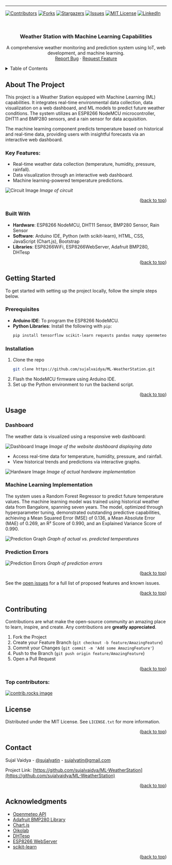 ---

<!-- PROJECT SHIELDS -->
[![Contributors][contributors-shield]][contributors-url]
[![Forks][forks-shield]][forks-url]
[![Stargazers][stars-shield]][stars-url]
[![Issues][issues-shield]][issues-url]
[![MIT License][license-shield]][license-url]
[![LinkedIn][linkedin-shield]][linkedin-url]

<br />
<div align="center">

<h3 align="center">Weather Station with Machine Learning Capabilities</h3>

  <p align="center">
    A comprehensive weather monitoring and prediction system using IoT, web development, and machine learning.
    <br />
    <a href="https://github.com/sujalvaidya/ML-WeatherStation/issues/new?labels=bug&template=bug-report---.md">Report Bug</a>
    ·
    <a href="https://github.com/sujalvaidya/ML-WeatherStation/issues/new?labels=enhancement&template=feature-request---.md">Request Feature</a>
  </p>
</div>

<details>
  <summary>Table of Contents</summary>
  <ol>
    <li>
      <a href="#about-the-project">About The Project</a>
      <ul>
        <li><a href="#built-with">Built With</a></li>
      </ul>
    </li>
    <li>
      <a href="#getting-started">Getting Started</a>
      <ul>
        <li><a href="#prerequisites">Prerequisites</a></li>
        <li><a href="#installation">Installation</a></li>
      </ul>
    </li>
    <li><a href="#usage">Usage</a></li>
    <li><a href="#roadmap">Roadmap</a></li>
    <li><a href="#contributing">Contributing</a></li>
    <li><a href="#license">License</a></li>
    <li><a href="#contact">Contact</a></li>
    <li><a href="#acknowledgments">Acknowledgments</a></li>
  </ol>
</details>

## About The Project

This project is a Weather Station equipped with Machine Learning (ML) capabilities. It integrates real-time environmental data collection, data visualization on a web dashboard, and ML models to predict future weather conditions. The system utilizes an ESP8266 NodeMCU microcontroller, DHT11 and BMP280 sensors, and a rain sensor for data acquisition.

The machine learning component predicts temperature based on historical and real-time data, providing users with insightful forecasts via an interactive web dashboard.

### Key Features:

- Real-time weather data collection (temperature, humidity, pressure, rainfall).
- Data visualization through an interactive web dashboard.
- Machine learning-powered temperature predictions.

![Circuit Image](images/circuit_image.png)
*Image of circuit*

<p align="right">(<a href="#readme-top">back to top</a>)</p>

### Built With

* **Hardware**: ESP8266 NodeMCU, DHT11 Sensor, BMP280 Sensor, Rain Sensor
* **Software**: Arduino IDE, Python (with scikit-learn), HTML, CSS, JavaScript (Chart.js), Bootstrap
* **Libraries**: ESP8266WiFi, ESP8266WebServer, Adafruit BMP280, DHTesp

<p align="right">(<a href="#readme-top">back to top</a>)</p>

## Getting Started

To get started with setting up the project locally, follow the simple steps below.

### Prerequisites

- **Arduino IDE**: To program the ESP8266 NodeMCU.
- **Python Libraries**: Install the following with `pip`:
  ```sh
  pip install tensorflow scikit-learn requests pandas numpy openmeteo-requests
  ```

### Installation

1. Clone the repo
   ```sh
   git clone https://github.com/sujalvaidya/ML-WeatherStation.git
   ```
2. Flash the NodeMCU firmware using Arduino IDE.
3. Set up the Python environment to run the backend script.

<p align="right">(<a href="#readme-top">back to top</a>)</p>

## Usage

### Dashboard

The weather data is visualized using a responsive web dashboard:

![Dashboard Image](images/dashboard.png)
*Image of the website dashboard displaying data*

- Access real-time data for temperature, humidity, pressure, and rainfall.
- View historical trends and predictions via interactive graphs.

![Hardware Image](images/hardware.jpeg)
*Image of actual hardware implementation*

### Machine Learning Implementation

The system uses a Random Forest Regressor to predict future temperature values. The machine learning model was trained using historical weather data from Bangalore, spanning seven years. The model, optimized through hyperparameter tuning, demonstrated outstanding predictive capabilities, achieving a Mean Squared Error (MSE) of 0.136, a Mean Absolute Error (MAE) of 0.269, an R² Score of 0.990, and an Explained Variance Score of 0.990. 

![Prediction Graph](images/actual_predicted_t.png)
*Graph of actual vs. predicted temperatures*

### Prediction Errors

![Prediction Errors](images/pred_error.png)
*Graph of prediction errors*

<p align="right">(<a href="#readme-top">back to top</a>)</p>

See the [open issues](https://github.com/sujalvaidya/ML-WeatherStation/issues) for a full list of proposed features and known issues.

<p align="right">(<a href="#readme-top">back to top</a>)</p>

## Contributing

Contributions are what make the open-source community an amazing place to learn, inspire, and create. Any contributions are **greatly appreciated**.

1. Fork the Project
2. Create your Feature Branch (`git checkout -b feature/AmazingFeature`)
3. Commit your Changes (`git commit -m 'Add some AmazingFeature'`)
4. Push to the Branch (`git push origin feature/AmazingFeature`)
5. Open a Pull Request

<p align="right">(<a href="#readme-top">back to top</a>)</p>

### Top contributors:

<a href="https://github.com/sujalvaidya/ML-WeatherStation/graphs/contributors">
  <img src="https://contrib.rocks/image?repo=sujalvaidya/ML-WeatherStation" alt="contrib.rocks image" />
</a>

## License

Distributed under the MIT License. See `LICENSE.txt` for more information.

<p align="right">(<a href="#readme-top">back to top</a>)</p>

## Contact

Sujal Vaidya - [@sujalyatin](https://twitter.com/sujalyatin) - sujalyatin@gmail.com

Project Link: [https://github.com/sujalvaidya/ML-WeatherStation](https://github.com/sujalvaidya/ML-WeatherStation)

<p align="right">(<a href="#readme-top">back to top</a>)</p>

## Acknowledgments

* [Openmeteo API](https://pypi.org/project/openmeteo-requests/)
* [Adafruit BMP280 Library](https://github.com/adafruit/Adafruit_BMP280_Library)
* [Chart.js](https://www.chartjs.org/docs/latest/)
* [Oikolab](https://docs.oikolab.com)
* [DHTesp](https://github.com/beegee-tokyo/DHTesp)
* [ESP8266 WebServer](https://github.com/esp8266/Arduino/tree/master/libraries/ESP8266WebServer)
* [scikit-learn](https://scikit-learn.org/stable/)

<p align="right">(<a href="#readme-top">back to top</a>)</p>

<!-- MARKDOWN LINKS & IMAGES -->
[contributors-shield]: https://img.shields.io/github/contributors/sujalvaidya/ML-WeatherStation.svg?style=for-the-badge
[contributors-url]: https://github.com/sujalvaidya/ML-WeatherStation/graphs/contributors
[forks-shield]: https://img.shields.io/github/forks/sujalvaidya/ML-WeatherStation.svg?style=for-the-badge
[forks-url]: https://github.com/sujalvaidya/ML-WeatherStation/network/members
[stars-shield]: https://img.shields.io/github/stars/sujalvaidya/ML-WeatherStation.svg?style=for-the-badge
[stars-url]: https://github.com/sujalvaidya/ML-WeatherStation/stargazers
[issues-shield]: https://img.shields.io/github/issues/sujalvaidya/ML-WeatherStation.svg?style=for-the-badge
[issues-url]: https://github.com/sujalvaidya/ML-WeatherStation/issues
[license-shield]: https://img.shields.io/github/license/sujalvaidya/ML-WeatherStation.svg?style=for-the-badge
[license-url]: https://github.com/sujalvaidya/ML-WeatherStation/blob/master/LICENSE.txt
[linkedin-shield]: https://img.shields.io/badge/-LinkedIn-black.svg?style=for-the-badge&logo=linkedin&colorB=555
[linkedin-url]: https://linkedin.com/in/sujalvaidya
